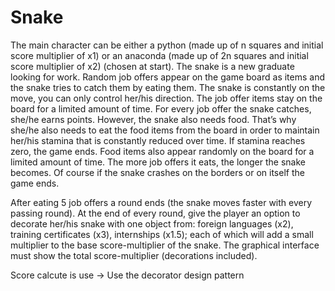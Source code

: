 # Snake

The main character can be either a python (made up of n squares and initial score multiplier of x1)
or an anaconda (made up of 2n squares and initial score multiplier of x2) (chosen at start).
The snake is a new graduate looking for work. Random job offers appear on the game board as
items and the snake tries to catch them by eating them. The snake is constantly on the move, you
can only control her/his direction. The job offer items stay on the board for a limited amount of
time. For every job offer the snake catches, she/he earns points. However, the snake also needs
food. That’s why she/he also needs to eat the food items from the board in order to maintain her/his
stamina that is constantly reduced over time. If stamina reaches zero, the game ends. Food items
also appear randomly on the board for a limited amount of time. The more job offers it eats, the
longer the snake becomes. Of course if the snake crashes on the borders or on itself the game ends.

After eating 5 job offers a round ends (the snake moves faster with every passing round). At the end
of every round, give the player an option to decorate her/his snake with one object from: foreign
languages (x2), training certificates (x3), internships (x1.5); each of which will add a small
multiplier to the base score-multiplier of the snake. The graphical interface must show the total
score-multiplier (decorations included).

Score calcute is use
-> Use the decorator design pattern

